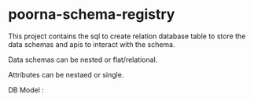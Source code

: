 # poorna-schema-registry


This project contains the sql to create relation database table to store the data schemas and apis to interact with the schema. 

Data schemas can be nested or flat/relational.

Attributes can be nestaed or single.

DB Model : 
